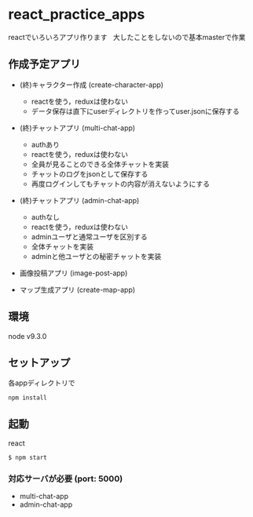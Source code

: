 # react_practice_apps
reactでいろいろアプリ作ります  
大したことをしないので基本masterで作業

## 作成予定アプリ
- (終)キャラクター作成 (create-character-app)  
  - reactを使う，reduxは使わない
  - データ保存は直下にuserディレクトリを作ってuser.jsonに保存する

- (終)チャットアプリ (multi-chat-app)  
  - authあり
  - reactを使う，reduxは使わない 
  - 全員が見ることのできる全体チャットを実装
  - チャットのログをjsonとして保存する
  - 再度ログインしてもチャットの内容が消えないようにする

- (終)チャットアプリ (admin-chat-app)
  - authなし
  - reactを使う，reduxは使わない 
  - adminユーザと通常ユーザを区別する
  - 全体チャットを実装
  - adminと他ユーザとの秘密チャットを実装

- 画像投稿アプリ (image-post-app)
- マップ生成アプリ (create-map-app)

## 環境
node v9.3.0

## セットアップ
各appディレクトリで
```
npm install
```

## 起動
react
```
$ npm start
```

### 対応サーバが必要 (port: 5000)
- multi-chat-app
- admin-chat-app
